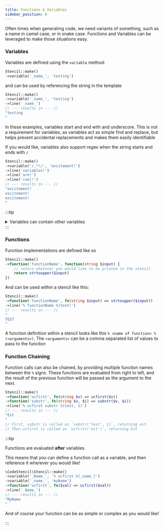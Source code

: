 ```yaml
---
title: Functions & Variables
sidebar_position: 6
---
```


Often times when generating code, we need variants of something, such as a name in camel case, or in snake case.
Functions and Variables can be leveraged to make those situations easy.

### Variables

Variables are defined using the `variable` method:

```php
Stencil::make()
->variable('_name_', 'testing')
```

and can be used by referencing the string in the template

```php
Stencil::make()
->variable('_name_', 'testing')
->line('_name_')
// --- results in --- //
"testing
"
```

In these examples, variables start and end with and underscore. 
This is not a requirement for variables, as variables act as simple find and replace, 
but helps prevent accidental replacements and makes them easily identifiable  

If you would like, variables also support regex when the string starts and ends with `/`

```php
Stencil::make()
->variable('/.*!/', 'excitement!')
->line('variables!')
->line('are!')
->line('cool!')
// --- results in --- //
"excitement!
excitement!
excitement!
"
```

:::tip
<details>
<summary>Variables can contain other variables</summary>

```php
Stencil::make()
->variable('test', 'intermediate')
->variable('intermediate', 'value')
->line('test')
->__toString()
// --- results in --- //
"value
"
```

Note that the order in which variables are defined matters for this, as variables will be evaluated in the order in which they are defined.
In the example above, swapping the order will cause the result to be `intermediate` instead of `value`
</details>
:::

### Functions

Function implementations are defined like so

```php
Stencil::make()
->function('functionName', function(string $input) {
    // return whatever you would like to be printed in the stencil
    return strtoupper($input)
})
```

And can be used within a stencil like this:

```php
Stencil::make()
->function('functionName', fn(string $input) => strtoupper($input))
->line('% functionName %(test)')
// --- results in --- //
"
TEST
"
```

A function definition within a stencil looks like this `% <name of function> %(<arguments>)`.
The `<arguments>` can be a comma separated list of values to pass to the funciton

### Function Chaining

Function calls can also be chained, by providing multiple function names between the `%` signs.
These functions are evaluated from right to left, and the result of the previous function will be passed as the argument to the next.

```php
Stencil::make()
->function('ucfirst', fn(string $v) => ucfirst($v))
->function('substr', fn(string $v, $i) => substr($v, $i))
->line('% ucfirst substr %(test, 1)')
// --- results in --- //
"Est
"
// First, substr is called as `substr('test', 1)`, returning est
// Then ucfirst is called as `ucfirst('est')`, returning Est
```

:::tip

Functions are evaluated __after__ variables 

This means that you can define a function call as a variable, and then reference it wherever you would like!

```php
\CodeStencil\Stencil::make()
->variable('_Name_', '% ucfirst %(_name_)')
->variable('_name_', 'myName')
->function('ucfirst', fn($val) => ucfirst($val))
->line('_Name_')
// --- results in --- //
"MyName
"
```

And of course your function can be as simple or complex as you would like!

:::

